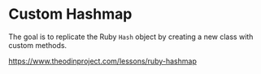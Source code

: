 # Custom Hashmap

The goal is to replicate the Ruby `Hash` object by creating a new class with custom methods.

https://www.theodinproject.com/lessons/ruby-hashmap
